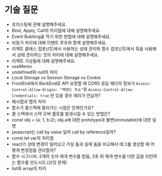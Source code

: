 # 기술 질문
- 호이스팅에 관해 설명해주세요.
- Bind, Apply, Call의 차이점에 대해 설명해주세요.
- Event Bublling을 막기 위한 방법에 대해 설명해주세요.
- 비동기 처리에 대해 이벤트 루프와 함께 설명해주세요.
- 리액트 클래스 컴포넌트에서 사용하는 상태 관리와 함수 컴포넌트에서 훅을 사용해서 상태 관리하는 것의 차이에 대해 설명해주세요.
- 리액트 가상돔에 대해 설명해주세요.
- useMemo
- undefined와 null의 차이
- Local Storage vs Session Storage vs Cookie
- FrontEnd에서 BackEnd로 API 요청할 때 CORS 응답 헤더의 정보가 `Access-Control-Allow-Origin: "백엔드 주소"`와 `Access-Control-Allow-Credentials: true` 만 있을 경우 에러가 안날까?
- 해시맵과 맵의 차이
- 함수가 콜스택에 올라가는 시점은 언제인가요?
- 콜 스택에서 스택 오버 플로를 발생시킬 수 있는 방법은?
- const obj = {a: 1, b:2}; obj.a에 대한 prototype과 불변(immutable)에 대한 설명
- javascript는 call by value 일까 call by reference일까?
- const let var의 차이점
- react가 상태 변경이 일어났고 가상 돔과 실제 돔을 비교해서 태그를 생성할 때 어떻게 변경점을 관리할까?
- 함수 시그니처: 2개의 숫자 매개 변수를 받음, 3초 뒤 매개 변수를 더한 값을 리턴하는 함수를 만드시오.(코딩 문제)
- list와 array의 차이
